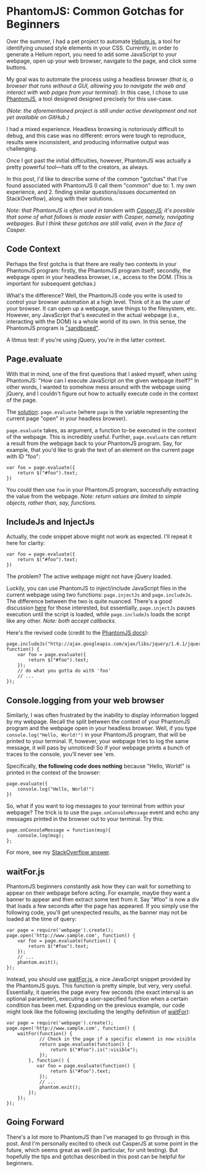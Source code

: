 # PhantomJS: Common Gotchas for Beginners

Over the summer, I had a pet project to automate [Helium.js](https://github.com/geuis/helium-css), a tool for identifying unused style elements in your CSS. Currently, in order to generate a Helium report, you need to add some JavaScript to your webpage, open up your web browser, navigate to the page, and click some buttons.

My goal was to automate the process using a headless browser _(that is, a browser that runs without a GUI, allowing you to navigate the web and interact with web pages from your terminal)_. In this case, I chose to use [PhantomJS](http://phantomjs.org), a tool designed designed precisely for this use-case.

_(Note: the aforementioned project is still under active development and not yet available on GitHub.)_

I had a mixed experience. Headless browsing is notoriously difficult to debug, and this case was no different: errors were tough to reproduce, results were inconsistent, and producing informative output was challenging.

Once I got past the initial difficulties, however, PhantomJS was actually a pretty powerful tool—hats off to the creators, as always.

In this post, I'd like to describe some of the common "gotchas" that I've found associated with PhantomJS (I call them "common" due to: 1. my own experience, and 2. finding similar questions/issues documented on StackOverflow), along with their solutions.

_Note: that PhantomJS is often used in tandem with [CasperJS](http://casperjs.org); it's possible that some of what follows is made easier with Casper, namely, navigating webpages. But I think these gotchas are still valid, even in the face of Casper._

## Code Context

Perhaps the first gotcha is that there are really two contexts in your PhantomJS program: firstly, the PhantomJS program itself; secondly, the webpage open in your headless browser, i.e., access to the DOM. (This is important for subsequent gotchas.)

What's the difference? Well, the PhantomJS code you write is used to control your browser automation at a high level. Think of it as the user of your browser. It can open up a webpage, save things to the filesystem, etc. However, any JavaScript that's executed in the actual webpage (i.e., interacting with the DOM) is a whole world of its own. In this sense, the PhantomJS program is ["sandboxed"](https://github.com/ariya/phantomjs/wiki/Quick-Start#code-evaluation).

A litmus test: if you're using jQuery, you're in the latter context.

## Page.evaluate

With that in mind, one of the first questions that I asked myself, when using PhantomJS: "How can I execute JavaScript _on_ the given webpage itself?" In other words, I wanted to somehow mess around with the webpage using jQuery, and I couldn't figure out how to actually execute code in the context of the page.

The [solution](https://github.com/ariya/phantomjs/wiki/Quick-Start#code-evaluation): `page.evaluate` (where `page` is the variable representing the current page "open" in your headless browser).

`page.evaluate` takes, as argument, a function to-be executed in the context of the webpage. This is incredibly useful. Further, `page.evaluate` can return a result from the webpage back to your PhantomJS program. Say, for example, that you'd like to grab the text of an element on the current page with ID "foo":

    var foo = page.evaluate({
        return $("#foo").text;
    })

You could then use `foo` in your PhantomJS program, successfully extracting the value from the webpage. _Note: return values are limited to simple objects, rather than, say, functions._

## IncludeJs and InjectJs

Actually, the code snippet above might not work as expected. I'll repeat it here for clarity:

    var foo = page.evaluate({
        return $("#foo").text;
    })
    
The problem? The active webpage might not have jQuery loaded.

Luckily, you can use PhantomJS to inject/include JavaScript files in the current webpage using two functions: `page.injectJs` and `page.includeJs`. The difference between the two is quite nuanced. There's a good discussion [here](https://groups.google.com/forum/#!topic/phantomjs/G4xcnSLrMw8) for those interested, but essentially, `page.injectJs` pauses execution until the script is loaded, while `page.includeJs` loads the script like any other. _Note: both accept callbacks._

Here's the revised code (credit to the [PhantomJS docs](https://github.com/ariya/phantomjs/wiki/Page-Automation)):

    page.includeJs("http://ajax.googleapis.com/ajax/libs/jquery/1.6.1/jquery.min.js", function() {
        var foo = page.evaluate({
            return $("#foo").text;
        });
        // do what you gotta do with 'foo'
        // ...
    });

## Console.logging from your web browser

Similarly, I was often frustrated by the inability to display information logged by my webpage. Recall the split between the context of your PhantomJS program and the webpage open in your headless browser. Well, if you type `console.log("Hello, World!")` in your PhantomJS program, that will be printed to your terminal. If, however, your webpage tries to log the same message, it will pass by unnoticed! So if your webpage prints a bunch of traces to the console, you'll never see 'em.

Specifically, **the following code does nothing** because "Hello, World!" is printed in the context of the browser:

    page.evaluate({
        console.log("Hello, World!")
    })

So, what if you want to log messages to your terminal from within your webpage? The trick is to use the `page.onConsoleMessage` event and echo any messages printed in the browser out to your terminal. Try this:

    page.onConsoleMessage = function(msg){
        console.log(msg);
    };

For more, see my [StackOverflow answer](http://stackoverflow.com/questions/18115888/phantomjs-not-returning-results/18131369#18131369).

## waitFor.js

PhantomJS beginners constantly ask how they can wait for something to appear on their webpage before acting. For example, maybe they want a banner to appear and then extract some text from it. Say "#foo" is now a div that loads a few seconds after the page has appeared. If you simply use the following code, you'll get unexpected results, as the banner may not be loaded at the time of query:


    var page = require('webpage').create();
    page.open('http://www.sample.com', function() {
        var foo = page.evaluate(function() {
            return $("#foo").text;
        });
        // ...
        phantom.exit();
    });

Instead, you should use [waitFor.js](https://github.com/ariya/phantomjs/blob/master/examples/waitfor.js), a nice JavaScript snippet provided by the PhantomJS guys. This function is pretty simple, but very, very useful. Essentially, it queries the page every few seconds (the exact interval is an optional parameter), executing a user-specified function when a certain condition has been met. Expanding on the previous example, our code might look like the following (excluding the lengthy definition of [waitFor](https://github.com/ariya/phantomjs/blob/master/examples/waitfor.js)):

    var page = require('webpage').create();
    page.open('http://www.sample.com', function() {
        waitFor(function() {
                // Check in the page if a specific element is now visible
                return page.evaluate(function() {
                    return $("#foo").is(":visible");
                });
            }, function() {
               var foo = page.evaluate(function() {
                    return $("#foo").text;
                });
                // ...
                phantom.exit();
            });   
        });
    });
    
## Going Forward

There's a lot more to PhantomJS than I've managed to go through in this post. And I'm personally excited to check out CasperJS at some point in the future, which seems great as well (in particular, for unit testing). But hopefully the tips and gotchas described in this post can be helpful for beginners.
